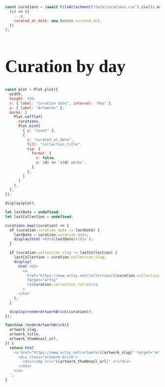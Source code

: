 ```js
const curations = (await FileAttachment("data/curations.csv").csv()).map(
  (c) => ({
    ...c,
    curated_at_date: new Date(c.curated_at),
  })
);
```

# Curation by day

```js
const plot = Plot.plot({
  width,
  height: 200,
  x: { label: "Curation date", interval: "day" },
  y: { label: "Artworks" },
  marks: [
    Plot.waffleY(
      curations,
      Plot.binX(
        { y: "count" },
        {
          x: "curated_at_date",
          fill: "collection_title",
          tip: {
            format: {
              x: false,
              y: (d) => `${d} works`,
            },
          },
        }
      )
    ),
  ],
});

display(plot);
```

```js
let lastDate = undefined;
let lastCollection = undefined;

curations.map((curation) => {
  if (curation.curation_date != lastDate) {
    lastDate = curation.curation_date;
    display(html`<h2>${lastDate}</h2>`);
  }

  if (curation.collection_slug != lastCollection) {
    lastCollection = curation.collection_slug;
    display(
      html`<h3>
        <a
          href="https://www.artsy.net/collection/${curation.collection_slug}"
          target="artsy"
          >${curation.collection_title}</a
        >
      </h3>`
    );
  }

  display(renderArtworkBrick(curation));
});
```

```js
function renderArtworkBrick({
  artwork_slug,
  artwork_title,
  artwork_thumbnail_url,
}) {
  return html`
    <a href="https://www.artsy.net/artwork/${artwork_slug}" target="artsy">
      <div class="artwork-brick">
        <div><img src="${artwork_thumbnail_url}" /></div>
      </div>
    </a>
  `;
}
```

<style>

body {
  font-family: var(--sans-serif);
}

h1 {
  max-width: 100% !important;
  font-size: 4em;
  color: var(--theme-foreground-faint);
}

h2 {
  max-width: 100% !important;
  font-size: 3em;
  margin: 1em 0 0 0;
  padding-top: 0.5em;
  border-top: solid 12px var(--theme-foreground-faint);
  color: var(--theme-foreground-faint);
}

h3 {
  max-width: 100% !important;
  font-size: 2em;
  margin: 1em 0 1em 0;
  padding-top: 0.5em;
  border-top: solid 4px var(--theme-foreground-focus);
}

.artwork-brick {
  display: inline-block;
}

.artwork-brick img {
  width: 115px;
  height: 115px;
}

</style>
